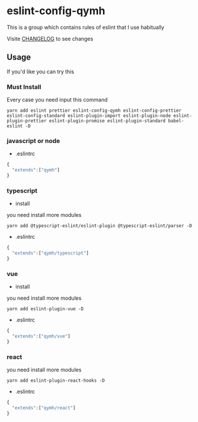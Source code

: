 # eslint-config-qymh

This is a group which contains rules of eslint that I use habitually

Visite [CHANGELOG](https://github.com/Qymh/eslint-config-qymh/blob/master/CHANGELOG.md) to see changes

## Usage

If you'd like you can try this

### Must Install

Every case you need input this command

```shell
yarn add eslint prettier eslint-config-qymh eslint-config-prettier eslint-config-standard eslint-plugin-import eslint-plugin-node eslint-plugin-prettier eslint-plugin-promise eslint-plugin-standard babel-eslint -D
```

### javascript or node

- .eslintrc

```javascript
{
  "extends":["qymh"]
}
```

### typescript

- install

you need install more modules

```shell
yarn add @typescript-eslint/eslint-plugin @typescript-eslint/parser -D
```

- .eslintrc

```javascript
{
  "extends":["qymh/typescript"]
}
```

### vue

- install

you need install more modules

```shell
yarn add eslint-plugin-vue -D
```

- .eslintrc

```javascript
{
  "extends":["qymh/vue"]
}
```

### react

you need install more modules

```shell
yarn add eslint-plugin-react-hooks -D
```

- .eslintrc

```javascript
{
  "extends":["qymh/react"]
}
```

